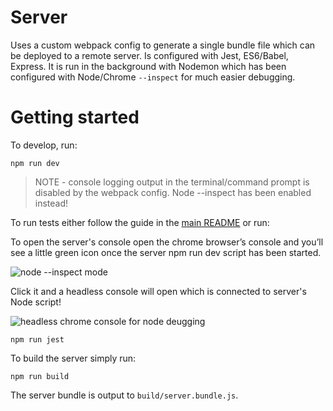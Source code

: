 # Server

Uses a custom webpack config to generate a single bundle file which can be deployed to a remote server. Is configured with Jest, ES6/Babel, Express. It is run in the background with Nodemon which has been configured with Node/Chrome `--inspect` for much easier debugging.

# Getting started

To develop, run:

`npm run dev`

> NOTE - console logging output in the terminal/command prompt is disabled by the webpack config. Node --inspect has been enabled instead!

To run tests either follow the guide in the [main README](/README.md) or run:

To open the server's console open the chrome browser’s console and you’ll see a little green icon once the server npm run dev script has been started.

<img src="https://miro.medium.com/max/646/1*RRk8fekyUuI-5APL2seKmA.png" alt="node --inspect mode" />

Click it and a headless console will open which is connected to server's Node script!

<img src="https://miro.medium.com/max/840/1*5JaGCvjX_-nEkUsxSBJbEA.png" alt="headless chrome console for node deugging" />

`npm run jest`

To build the server simply run:

`npm run build`

The server bundle is output to `build/server.bundle.js`.
